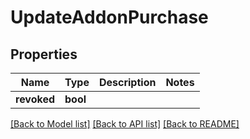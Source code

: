 # UpdateAddonPurchase

## Properties
Name | Type | Description | Notes
------------ | ------------- | ------------- | -------------
**revoked** | **bool** |  | 

[[Back to Model list]](../README.md#documentation-for-models) [[Back to API list]](../README.md#documentation-for-api-endpoints) [[Back to README]](../README.md)

